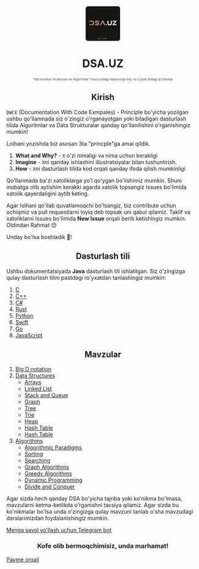 <div align=center>
    <a href="https://github.com/otabeknurmatov/dsa_uz"><img src="./Images/logo.png" width="90px"></a>
    <h1 align=center><b>DSA.UZ </b></h1>
</div>

<p align=center style="font-size: 8px; color : #444">"Ma'lumotlar strukturasi va Algoritmlar" mavzusidagi tasavvurga boy va o'zbek tilidagi qo'llanma!</p>

<h2 align=center><b>Kirish</b></h2>

`DWCE` (Documentation With Code Exmpales) - Principle bo'yicha yozilgan ushbu qo'llanmada siz o'zingiz o'rganayotgan yoki biladigan dasturlash tilida Algoritmlar va Data Strukturalar qanday qo'llanilishini o'rganishingiz mumkin!

Loihani yozishda biz asosan 3ta "princple"ga amal qildik.
1. **What and Why?** - `X` o'zi nimaligi va nima uchun kerakligi
2. **Imagine** - `X`ni qanday ishlashini illustratsiyalar bilan tushuntirish.
3. **How** - `X`ni dasturlash tilida kod orqali qanday ifoda qilish mumkinligi

Qo'llanmada ba'zi xatoliklarga yo'l qo'ygan bo'lishimiz mumkin. Shuni inobatga olib aytishim kerakki agarda xatolik topsangiz Issues bo'limida xatolik qayerdaligini aytib keting. 

Agar loihani qo'llab quvatlamoqchi bo'lsangiz, biz contribute uchun ochiqmiz va pull requestlarni loyiq deb topsak uni qabul qilamiz. Taklif va xatoliklarni Issues bo'limida **New Issue** orqali berib ketishingiz mumkin. Oldindan Rahmat 😊

Unday bo'lsa boshladik 🚀!

<h2 align=center><b>Dasturlash tili</b></h2>

Ushbu dokumentatsiyada **Java** dasturlash tili ishlatilgan. Siz o'zingizga qulay dasturlash tilini pastdagi ro'yxatdan tanlashingiz mumkin:

1. [C](https://github.com/otabeknurmatov/dsa_uz/tree/c)
2. [C++](https://github.com/otabeknurmatov/dsa_uz/tree/cpp)
3. [C#](https://github.com/otabeknurmatov/dsa_uz/tree/csh)
4. [Rust](https://github.com/otabeknurmatov/dsa_uz/tree/rust)
5. [Python](https://github.com/otabeknurmatov/dsa_uz)
6. [Swift](https://github.com/otabeknurmatov/dsa_uz/tree/swift)
7. [Go](https://github.com/otabeknurmatov/dsa_uz/tree/go)
8. [JavaScript](https://github.com/otabeknurmatov/dsa_uz/tree/js)

<h2 align=center><b>Mavzular</b></h2>

1. [Big O notation](./01.Big%20O%20notation/Doc.md)
2. [Data Structures](./02.Data%20Structures/Doc.md)
    - [Arrays](#)
    - [Linked List](#)
    - [Stack and Queue](#)
    - [Graph](#)
    - [Tree](#)
    - [Trie](#)
    - [Heap](#)
    - [Hash Table](#)
    - [Hash Table](#)
3. [Algorithms](./03.Algorithms/Doc.md)
    - [Algorithmic Paradigms](#)
    - [Sorting](#)
    - [Searching](#)
    - [Graph Algorithms](#)
    - [Greedy Algorithms](#)
    - [Dynamic Programming](#)
    - [Divide and Conquer](#)

Agar sizda hech qanday DSA bo'yicha tajriba yoki ko'nikma bo'lmasa, mavzularni ketma-ketlikda o'rganishni tavsiya qilamiz. Agar sizda bu ko'nikmalar bo'lsa unda o'zingizga qulay mavzuni tanlab o'sha mavzudagi darslarimizdan foydalanishingiz mumkin.

[Menga savol yo'llash uchun Telegram bot](https://t.me/otabekfeedbackbot)

<h3 align=center><b>Kofe olib bermoqchimisiz, unda marhamat!</b></h3>

[Payme orqali](https://payme.uz/@otabek_nurmatov)